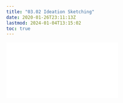 ```yaml
---
title: "03.02 Ideation Sketching"
date: 2020-01-26T23:11:13Z
lastmod: 2024-01-04T13:15:02
toc: true
---
```


![Link to included file content](../../../../art-faq/ideation-sketches.md)
